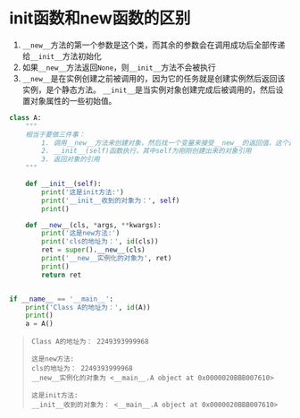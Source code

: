 # init函数和new函数的区别

1.  `__new__`方法的第一个参数是这个类，而其余的参数会在调用成功后全部传递给`__init__`方法初始化
2.  如果`__new__`方法返回`None`，则`__init__`方法不会被执行
3.  `__new__`是在实例创建之前被调用的，因为它的任务就是创建实例然后返回该实例，是个静态方法。
   `__init__`是当实例对象创建完成后被调用的，然后设置对象属性的一些初始值。


```python
class A:
    """
    相当于要做三件事：
        1. 调用__new__方法来创建对象，然后找一个变量来接受__new__的返回值，这个返回值表示创建出来的对象的引用
        2. __init__(self)函数执行，其中self为刚刚创建出来的对象引用
        3. 返回对象的引用
    """

    def __init__(self):
        print('这是init方法:')
        print('__init__收到的对象为：', self)
        print()

    def __new__(cls, *args, **kwargs):
        print('这是new方法:')
        print('cls的地址为：', id(cls))
        ret = super().__new__(cls)
        print('__new__实例化的对象为', ret)
        print()
        return ret


if __name__ == '__main__':
    print('Class A的地址为：', id(A))
    print()
    a = A()
```

>     Class A的地址为： 2249393999968
>     
>     这是new方法:
>     cls的地址为： 2249393999968
>     __new__实例化的对象为 <__main__.A object at 0x0000020BBB007610>
>     
>     这是init方法:
>     __init__收到的对象为： <__main__.A object at 0x0000020BBB007610>
>


​    
